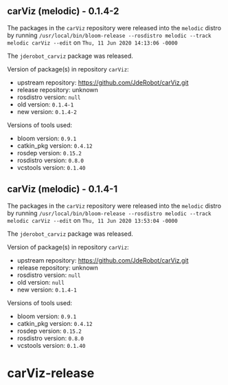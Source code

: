 ## carViz (melodic) - 0.1.4-2

The packages in the `carViz` repository were released into the `melodic` distro by running `/usr/local/bin/bloom-release --rosdistro melodic --track melodic carViz --edit` on `Thu, 11 Jun 2020 14:13:06 -0000`

The `jderobot_carviz` package was released.

Version of package(s) in repository `carViz`:

- upstream repository: https://github.com/JdeRobot/carViz.git
- release repository: unknown
- rosdistro version: `null`
- old version: `0.1.4-1`
- new version: `0.1.4-2`

Versions of tools used:

- bloom version: `0.9.1`
- catkin_pkg version: `0.4.12`
- rosdep version: `0.15.2`
- rosdistro version: `0.8.0`
- vcstools version: `0.1.40`


## carViz (melodic) - 0.1.4-1

The packages in the `carViz` repository were released into the `melodic` distro by running `/usr/local/bin/bloom-release --rosdistro melodic --track melodic carViz --edit` on `Thu, 11 Jun 2020 13:53:04 -0000`

The `jderobot_carviz` package was released.

Version of package(s) in repository `carViz`:

- upstream repository: https://github.com/JdeRobot/carViz.git
- release repository: unknown
- rosdistro version: `null`
- old version: `null`
- new version: `0.1.4-1`

Versions of tools used:

- bloom version: `0.9.1`
- catkin_pkg version: `0.4.12`
- rosdep version: `0.15.2`
- rosdistro version: `0.8.0`
- vcstools version: `0.1.40`


# carViz-release